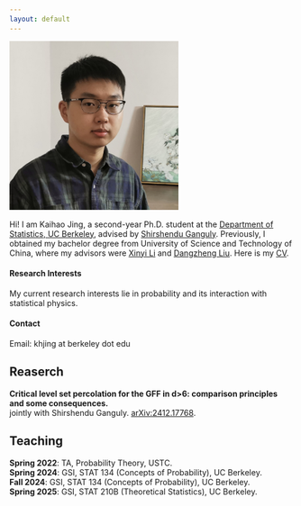 ```yaml
---
layout: default
---
```

<img src="pic.jpg" alt="profile" width="300" height="300">

Hi! I am Kaihao Jing, a second-year Ph.D. student at the [Department of Statistics, UC Berkeley](https://statistics.berkeley.edu/), advised by [Shirshendu Ganguly](https://www.stat.berkeley.edu/~sganguly/). Previously, I obtained my bachelor degree from University of Science and Technology of China, where my advisors were [Xinyi Li](http://faculty.bicmr.pku.edu.cn/~xinyili/) and [Dangzheng Liu](https://scholar.google.com/citations?user=q5EhbgoAAAAJ&hl=en). Here is my [CV](My_CV.pdf).

#### Research Interests

My current research interests lie in probability and its interaction with statistical physics.

#### Contact

Email: khjing at berkeley dot edu
## Reaserch

**Critical level set percolation for the GFF in d>6: comparison principles and some consequences.** <br>
jointly with Shirshendu Ganguly. [arXiv:2412.17768](https://arxiv.org/abs/2412.17768).

## Teaching

**Spring 2022**: TA, Probability Theory, USTC.<br>
**Spring 2024**: GSI, STAT 134 (Concepts of Probability), UC Berkeley.<br>
**Fall 2024**: GSI, STAT 134 (Concepts of Probability), UC Berkeley.<br>
**Spring 2025**: GSI, STAT 210B (Theoretical Statistics), UC Berkeley.

